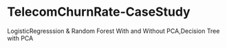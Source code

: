 # TelecomChurnRate-CaseStudy
LogisticRegresssion &amp; Random Forest With and Without PCA,Decision Tree with PCA
